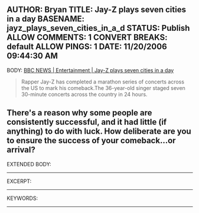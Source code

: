 AUTHOR: Bryan
TITLE: Jay-Z plays seven cities in a day
BASENAME: jayz_plays_seven_cities_in_a_d
STATUS: Publish
ALLOW COMMENTS: 1
CONVERT BREAKS: __default__
ALLOW PINGS: 1
DATE: 11/20/2006 09:44:30 AM
-----
BODY:
<a title="BBC NEWS | Entertainment | Jay-Z plays seven cities in a day" href="http://news.bbc.co.uk/2/hi/entertainment/6163278.stm">BBC NEWS | Entertainment | Jay-Z plays seven cities in a day</a>
<blockquote>
Rapper Jay-Z has completed a marathon series of concerts across the US to mark his comeback.The 36-year-old singer staged seven 30-minute concerts across the country in 24 hours.</blockquote>

There's a reason why some people are consistently successful, and it had little (if anything) to do with luck. How deliberate are you to ensure the success of your comeback...or arrival?
-----
EXTENDED BODY:

-----
EXCERPT:

-----
KEYWORDS:

-----


